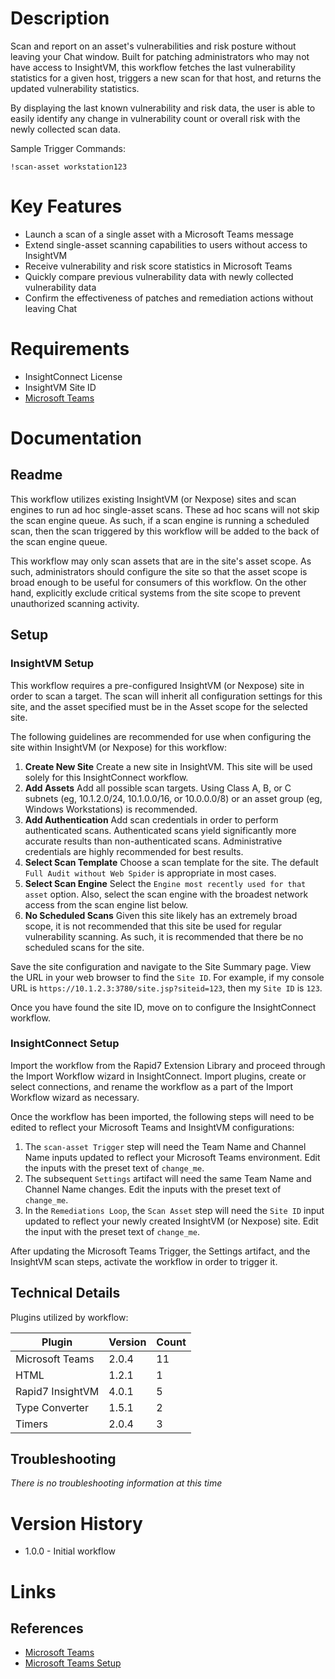 # Description

Scan and report on an asset's vulnerabilities and risk posture without leaving your Chat window. Built for patching administrators who may not have access to InsightVM, this workflow fetches the last vulnerability statistics for a given host, triggers a new scan for that host, and returns the updated vulnerability statistics. 

By displaying the last known vulnerability and risk data, the user is able to easily identify any change in vulnerability count or overall risk with the newly collected scan data.

Sample Trigger Commands:

`!scan-asset workstation123`

# Key Features

* Launch a scan of a single asset with a Microsoft Teams message
* Extend single-asset scanning capabilities to users without access to InsightVM
* Receive vulnerability and risk score statistics in Microsoft Teams
* Quickly compare previous vulnerability data with newly collected vulnerability data
* Confirm the effectiveness of patches and remediation actions without leaving Chat

# Requirements

* InsightConnect License
* InsightVM Site ID
* [Microsoft Teams](https://insightconnect.help.rapid7.com/docs/microsoft-teams)

# Documentation

## Readme

This workflow utilizes existing InsightVM (or Nexpose) sites and scan engines to run ad hoc single-asset scans. These ad hoc scans will not skip the scan engine queue. As such, if a scan engine is running a scheduled scan, then the scan triggered by this workflow will be added to the back of the scan engine queue.

This workflow may only scan assets that are in the site's asset scope. As such, administrators should configure the site so that the asset scope is broad enough to be useful for consumers of this workflow. On the other hand, explicitly exclude critical systems from the site scope to prevent unauthorized scanning activity.

## Setup

### InsightVM Setup

This workflow requires a pre-configured InsightVM (or Nexpose) site in order to scan a target. The scan will inherit all configuration settings for this site, and the asset specified must be in the Asset scope for the selected site.

The following guidelines are recommended for use when configuring the site within InsightVM (or Nexpose) for this workflow:

1. **Create New Site** Create a new site in InsightVM. This site will be used solely for this InsightConnect workflow.
2. **Add Assets** Add all possible scan targets. Using Class A, B, or C subnets (eg, 10.1.2.0/24, 10.1.0.0/16, or 10.0.0.0/8) or an asset group (eg, Windows Workstations) is recommended.
3. **Add Authentication** Add scan credentials in order to perform authenticated scans. Authenticated scans yield significantly more accurate results than non-authenticated scans. Administrative credentials are highly recommended for best results.
4. **Select Scan Template** Choose a scan template for the site. The default `Full Audit without Web Spider` is appropriate in most cases.
5. **Select Scan Engine** Select the `Engine most recently used for that asset` option. Also, select the scan engine with the broadest network access from the scan engine list below.
6. **No Scheduled Scans** Given this site likely has an extremely broad scope, it is not recommended that this site be used for regular vulnerability scanning. As such, it is recommended that there be no scheduled scans for the site.

Save the site configuration and navigate to the Site Summary page. View the URL in your web browser to find the `Site ID`. For example, if my console URL is `https://10.1.2.3:3780/site.jsp?siteid=123`, then my `Site ID` is `123`.

Once you have found the site ID, move on to configure the InsightConnect workflow.

### InsightConnect Setup

Import the workflow from the Rapid7 Extension Library and proceed through the Import Workflow wizard in InsightConnect. Import plugins, create or select connections, and rename the workflow as a part of the Import Workflow wizard as necessary.

Once the workflow has been imported, the following steps will need to be edited to reflect your Microsoft Teams and InsightVM configurations:

1. The `scan-asset Trigger` step will need the Team Name and Channel Name inputs updated to reflect your Microsoft Teams environment. Edit the inputs with the preset text of `change_me`.
2. The subsequent `Settings` artifact will need the same Team Name and Channel Name changes. Edit the inputs with the preset text of `change_me`.
3. In the `Remediations Loop`, the `Scan Asset` step will need the `Site ID` input updated to reflect your newly created InsightVM (or Nexpose) site. Edit the input with the preset text of `change_me`.

After updating the Microsoft Teams Trigger, the Settings artifact, and the InsightVM scan steps, activate the workflow in order to trigger it.

## Technical Details

Plugins utilized by workflow:

|Plugin|Version|Count|
|----|----|--------|
|Microsoft Teams|2.0.4|11|
|HTML|1.2.1|1|
|Rapid7 InsightVM|4.0.1|5|
|Type Converter|1.5.1|2|
|Timers|2.0.4|3|

## Troubleshooting

_There is no troubleshooting information at this time_

# Version History

* 1.0.0 - Initial workflow

# Links

## References

* [Microsoft Teams](https://teams.microsoft.com)
* [Microsoft Teams Setup](https://insightconnect.help.rapid7.com/docs/microsoft-teams)
